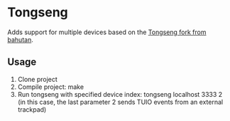 Tongseng
========

Adds support for multiple devices based on the [Tongseng fork from bahutan](https://github.com/batuhan/tongsengmod).

Usage
-----
1. Clone project
2. Compile project: make
3. Run tongseng with specified device index: tongseng localhost 3333 2 
(in this case, the last parameter 2 sends TUIO events from an external trackpad)